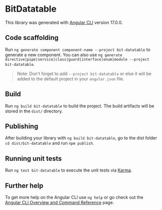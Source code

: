 # BitDatatable

This library was generated with [Angular CLI](https://github.com/angular/angular-cli) version 17.0.0.

## Code scaffolding

Run `ng generate component component-name --project bit-datatable` to generate a new component. You can also use `ng generate directive|pipe|service|class|guard|interface|enum|module --project bit-datatable`.
> Note: Don't forget to add `--project bit-datatable` or else it will be added to the default project in your `angular.json` file. 

## Build

Run `ng build bit-datatable` to build the project. The build artifacts will be stored in the `dist/` directory.

## Publishing

After building your library with `ng build bit-datatable`, go to the dist folder `cd dist/bit-datatable` and run `npm publish`.

## Running unit tests

Run `ng test bit-datatable` to execute the unit tests via [Karma](https://karma-runner.github.io).

## Further help

To get more help on the Angular CLI use `ng help` or go check out the [Angular CLI Overview and Command Reference](https://angular.io/cli) page.
